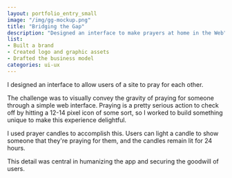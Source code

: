 ```yaml
---
layout: portfolio_entry_small
image: "/img/gg-mockup.png"
title: "Bridging the Gap"
description: "Designed an interface to make prayers at home in the Web"
list:
- Built a brand
- Created logo and graphic assets
- Drafted the business model
categories: ui-ux
---
```


I designed an interface to allow users of a site to pray for each other.

The challenge was to visually convey the gravity of praying for someone through
a simple web interface.  Praying is a pretty serious action to check off by hitting a 12-14
pixel icon of some sort, so I worked to build something unique to make this
experience delightful.

I used prayer candles to accomplish this.  Users can light a candle to show
someone that they're praying for them, and the candles remain lit for 24 hours.

This detail was central in humanizing the app and securing the goodwill of
users.
